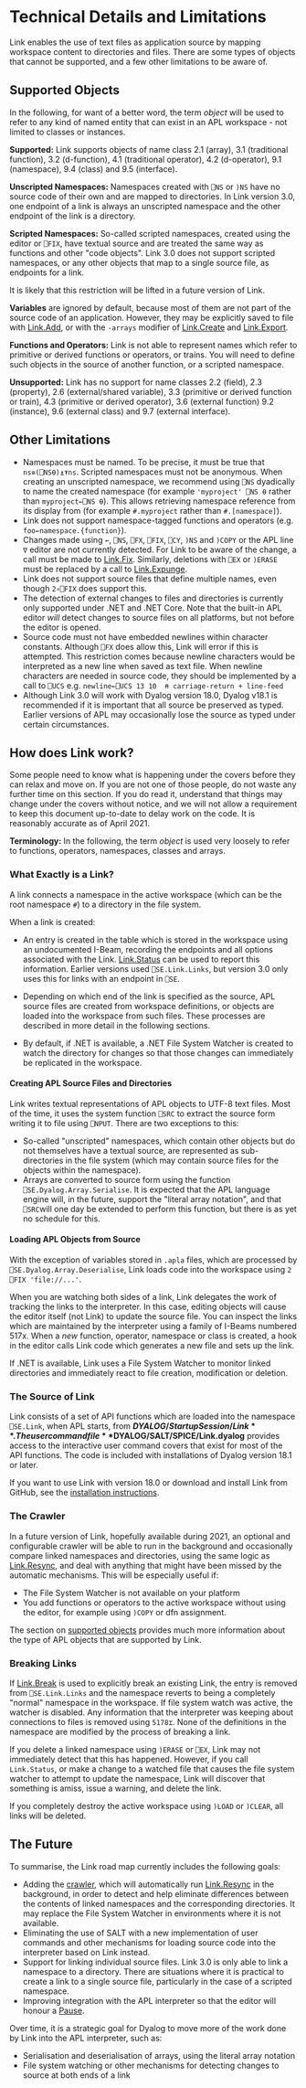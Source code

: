 # Technical Details and Limitations

Link enables the use of text files as application source by mapping workspace content to directories and files. There are some types of objects that cannot be supported, and a few other limitations to be aware of.

## Supported Objects

In the following, for want of a better word, the term *object* will be used to refer to any kind of named entity that can exist in an APL workspace - not limited to classes or instances.

**Supported:** Link supports objects of name class 2.1 (array), 3.1 (traditional function), 3.2 (d-function), 4.1 (traditional operator), 4.2 (d-operator), 9.1 (namespace), 9.4 (class) and 9.5 (interface).

**Unscripted Namespaces:** Namespaces created with `⎕NS` or `)NS` have no source code of their own and are mapped to directories. In Link version 3.0, one endpoint of a link is always an unscripted namespace and the other endpoint of the link is a directory.

**Scripted Namespaces:** So-called scripted namespaces, created using the editor or `⎕FIX`, have textual source and are treated the same way as functions and other "code objects". Link 3.0 does not support scripted namespaces, or any other objects that map to a single source file, as endpoints for a link.

It is likely that this restriction will be lifted in a future version of Link.

**Variables** are ignored by default, because most of them are not part of the source code of an application. However, they may be explicitly saved to file with [Link.Add](../API/Link.Add.md), or with the `-arrays` modifier of [Link.Create](../API/Link.Create.md) and [Link.Export](../API/Link.Export.md).

**Functions and Operators:** Link is not able to represent names which refer to primitive or derived functions or operators, or trains. You will need to define such objects in the source of another function, or a scripted namespace.

**Unsupported:** Link has no support for name classes 2.2 (field), 2.3 (property), 2.6 (external/shared variable), 3.3 (primitive or derived function or train), 4.3 (primitive or derived operator), 3.6 (external function) 9.2 (instance), 9.6 (external class) and 9.7 (external interface).

## Other Limitations

- Namespaces must be named. To be precise, it must be true that `ns≡(⎕NS⍬)⍎⍕ns`. Scripted namespaces must not be anonymous. When creating an unscripted namespace, we recommend using `⎕NS` dyadically to name the created namespace (for example `'myproject' ⎕NS ⍬` rather than `myproject←⎕NS ⍬`). This allows retrieving namespace reference from its display from (for example `#.myproject` rather than `#.[namespace]`).
- Link does not support namespace-tagged functions and operators (e.g. `foo←namespace.{function}`).
- Changes made using `←`, `⎕NS`, `⎕FX`, `⎕FIX`, `⎕CY`, `)NS` and `)COPY` or the APL line `∇` editor are not currently detected. For Link to be aware of the change, a call must be made to [Link.Fix](../API/Link.Fix.md). Similarly, deletions with `⎕EX` or `)ERASE` must be replaced by a call to [Link.Expunge](../API/Link.Expunge.md).
- Link does not support source files that define multiple names, even though `2∘⎕FIX` does support this.
- The detection of external changes to files and directories is currently only supported under .NET and .NET Core. Note that the built-in APL editor *will* detect changes to source files on all platforms, but not before the editor is opened.
- Source code must not have embedded newlines within character constants. Although `⎕FX` does allow this, Link will error if this is attempted. This restriction comes because newline characters would be interpreted as a new line when saved as text file. When newline characters are needed in source code, they should be implemented by a call to `⎕UCS` e.g. `newline←⎕UCS 13 10  ⍝ carriage-return + line-feed`
- Although Link 3.0 will work with Dyalog version 18.0, Dyalog v18.1 is recommended if it is important that all source be preserved as typed. Earlier versions of APL may occasionally lose the source as typed under certain circumstances.

## How does Link work?

Some people need to know what is happening under the covers before they can relax and move on. If you are not one of those people, do not waste any further time on this section. If you do read it, understand that things may change under the covers without notice, and we will not allow a requirement to keep this document up-to-date to delay work on the code. It is reasonably accurate as of April 2021.

**Terminology:** In the following, the term *object* is used very loosely to refer to functions, operators, namespaces, classes and arrays.

### What Exactly is a Link?

A link connects a namespace in the active workspace (which can be the root namespace `#`) to a directory in the file system. 

When a link is created:

- An entry is created in the table which is stored in the workspace using an undocumented I-Beam, recording the endpoints and all options associated with the Link. [Link.Status](../API/Link.Status.md) can be used to report this information. Earlier versions used `⎕SE.Link.Links`, but version 3.0 only uses this for links with an endpoint in `⎕SE`.

- Depending on which end of the link is specified as the source, APL source files are created from workspace definitions, or objects are loaded into the workspace from such files. These processes are described in more detail in the following sections.

- By default, if .NET is available, a .NET File System Watcher is created to watch the directory for changes so that those changes can immediately be replicated in the workspace.

#### Creating APL Source Files and Directories

Link writes textual representations of APL objects to UTF-8 text files. Most of the time, it uses the system function `⎕SRC` to extract the source form writing it to file using `⎕NPUT`. There are two exceptions to this:

- So-called "unscripted" namespaces, which contain other objects but do not themselves have a textual source, are represented as sub-directories in the file system (which may contain source files for the objects within the namespace).
- Arrays are converted to source form using the function ` ⎕SE.Dyalog.Array.Serialise`. It is expected that the APL language engine will, in the future, support the "literal array notation", and that `⎕SRC`will one day be extended to perform this function, but there is as yet no schedule for this.

#### Loading APL Objects from Source

With the exception of variables stored in `.apla` files, which are processed by `⎕SE.Dyalog.Array.Deserialise`, Link loads code into the workspace using `2 ⎕FIX 'file://...'`. 

When you are watching both sides of a link, Link delegates the work of tracking the links to the interpreter. In this case, editing objects will cause the editor itself (not Link) to update the source file. You can inspect the links which are maintained by the interpreter using a family of I-Beams numbered 517x. When a *new* function, operator, namespace or class is created, a hook in the editor calls Link code which generates a new file and sets up the link.

If .NET is available, Link uses a File System Watcher to monitor linked directories and immediately react to file creation, modification or deletion.

### The Source of Link

Link consists of a set of API functions which are loaded into the namespace `⎕SE.Link`, when APL starts, from **$DYALOG/StartupSession/Link**. The user command file **$DYALOG/SALT/SPICE/Link.dyalog** provides access to the interactive user command covers that exist for most of the API functions. The code is included with installations of Dyalog version 18.1 or later. 

If you want to use Link with version 18.0 or download and install Link from GitHub, see the [installation instructions](../Usage/Installation.md).

### The Crawler

In a future version of Link, hopefully available during 2021, an optional and configurable crawler will be able to run in the background and occasionally compare linked namespaces and directories, using the same logic as [Link.Resync](../API/Link.Resync.md), and deal with anything that might have been missed by the automatic mechanisms. This will be especially useful if:

* The File System Watcher is not available on your platform
* You add functions or operators to the active workspace without using the editor, for example using ``)COPY`` or dfn assignment.

The section on [supported objects](#supported-objects) provides much more information about the type of APL objects that are supported by Link.

### Breaking Links

If [Link.Break](../API/Link.Break.md) is used to explicitly break an existing Link, the entry is removed from `⎕SE.Link.Links` and the namespace reverts to being a completely "normal" namespace in the workspace. If file system watch was active, the watcher is disabled. Any information that the interpreter was keeping about connections to files is removed using `5178⌶`. None of the definitions in the namespace are modified by the process of breaking a link.

If you delete a linked namespace using `)ERASE` or `⎕EX`, Link may not immediately detect that this has happened. However, if you call `Link.Status`, or make a change to a watched file that causes the file system watcher to attempt to update the namespace, Link will discover that something is amiss, issue a warning, and delete the link.

If you completely destroy the active workspace using `)LOAD` or `)CLEAR`, all links will be deleted.

## The Future
To summarise, the Link road map currently includes the following goals:

- Adding the [crawler](#the-crawler), which will automatically run [Link.Resync](../API/Link.Resync.md) in the background, in order to detect and help eliminate differences between the contents of linked namespaces and the corresponding directories. It may replace the File System Watcher in environments where it is not available.
- Eliminating the use of SALT with a new implementation of user commands and other mechanisms for loading source code into the interpreter based on Link instead.
- Support for linking individual source files. Link 3.0 is only able to link a namespace to a directory. There are situations where it is practical to create a link to a single source file, particularly in the case of a scripted namespace.
- Improving integration with the APL interpreter so that the editor will honour a [Pause](../API/Link.Pause.md).

Over time, it is a strategic goal for Dyalog to move more of the work done by Link into the APL interpreter, such as:

- Serialisation and deserialisation of arrays, using the literal array notation
- File system watching or other mechanisms for detecting changes to source at both ends of a link